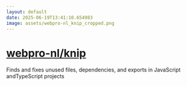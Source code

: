 ```yaml
---
layout: default
date: 2025-06-19T13:41:10.654983
image: assets/webpro-nl_knip_cropped.png
---
```


# [webpro-nl/knip](https://github.com/webpro-nl/knip)

Finds and fixes unused files, dependencies, and exports in JavaScript andTypeScript projects
